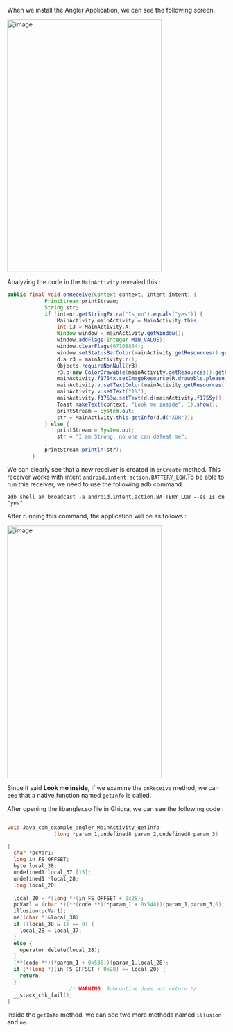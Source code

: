 When we install the Angler Application, we can see the following screen.

<img width="356" height="581" alt="image" src="https://github.com/user-attachments/assets/5ec48e57-426e-4e2a-a45d-6cf32624591d" />

Analyzing the code in the `MainActivity` revealed this :

```java
public final void onReceive(Context context, Intent intent) {
            PrintStream printStream;
            String str;
            if (intent.getStringExtra("Is_on").equals("yes")) {
                MainActivity mainActivity = MainActivity.this;
                int i3 = MainActivity.A;
                Window window = mainActivity.getWindow();
                window.addFlags(Integer.MIN_VALUE);
                window.clearFlags(67108864);
                window.setStatusBarColor(mainActivity.getResources().getColor(R.color.purple_200));
                d.a r3 = mainActivity.r();
                Objects.requireNonNull(r3);
                r3.b(new ColorDrawable(mainActivity.getResources().getColor(R.color.teal_700)));
                mainActivity.f1754x.setImageResource(R.drawable.please);
                mainActivity.v.setTextColor(mainActivity.getResources().getColor(R.color.purple_200));
                mainActivity.v.setText("1%");
                mainActivity.f1753w.setText(d.d(mainActivity.f1755y));
                Toast.makeText(context, "Look me inside", 1).show();
                printStream = System.out;
                str = MainActivity.this.getInfo(d.d("XDR"));
            } else {
                printStream = System.out;
                str = "I am Strong, no one can defeat me";
            }
            printStream.println(str);
        }
```
We can clearly see that a new receiver is created in `onCreate` method. This receiver works with intent `android.intent.action.BATTERY_LOW`.To be able to run this receiver, we need to use the following adb command 

`adb shell am broadcast -a android.intent.action.BATTERY_LOW --es Is_on "yes"`

After running this command, the application will be as follows :

<img width="356" height="581" alt="image" src="https://github.com/user-attachments/assets/57183723-75f0-4927-9058-664e3a50c160" />

Since it said **Look me inside**, if we examine the `onReceive` method, we can see that a native function named `getInfo` is called.

After opening the libangler.so file in Ghidra, we can see the following code :

```c

void Java_com_example_angler_MainActivity_getInfo
               (long *param_1,undefined8 param_2,undefined8 param_3)

{
  char *pcVar1;
  long in_FS_OFFSET;
  byte local_38;
  undefined1 local_37 [15];
  undefined1 *local_28;
  long local_20;
  
  local_20 = *(long *)(in_FS_OFFSET + 0x28);
  pcVar1 = (char *)(**(code **)(*param_1 + 0x548))(param_1,param_3,0);
  illusion(pcVar1);
  ne((char *)&local_38);
  if ((local_38 & 1) == 0) {
    local_28 = local_37;
  }
  else {
    operator.delete(local_28);
  }
  (**(code **)(*param_1 + 0x538))(param_1,local_28);
  if (*(long *)(in_FS_OFFSET + 0x28) == local_20) {
    return;
  }
                    /* WARNING: Subroutine does not return */
  __stack_chk_fail();
}
```
Inside the `getInfo` method, we can see two more methods named `illusion` and `ne`.


